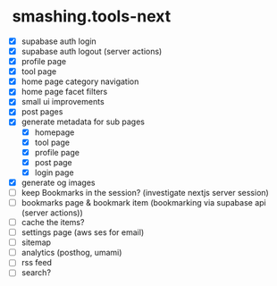 #  smashing.tools-next

- [x] supabase auth login
- [x] supabase auth logout (server actions)
- [x] profile page
- [x] tool page
- [x] home page category navigation
- [x] home page facet filters
- [x] small ui improvements
- [x] post pages
- [x] generate metadata for sub pages
  - [x] homepage
  - [x] tool page
  - [x] profile page
  - [x] post page
  - [x] login page
- [x] generate og images
- [ ] keep Bookmarks in the session? (investigate nextjs server session)
- [ ] bookmarks page & bookmark item (bookmarking via supabase api (server actions))
- [ ] cache the items?
- [ ] settings page (aws ses for email)
- [ ] sitemap
- [ ] analytics (posthog, umami)
- [ ] rss feed
- [ ] search?
